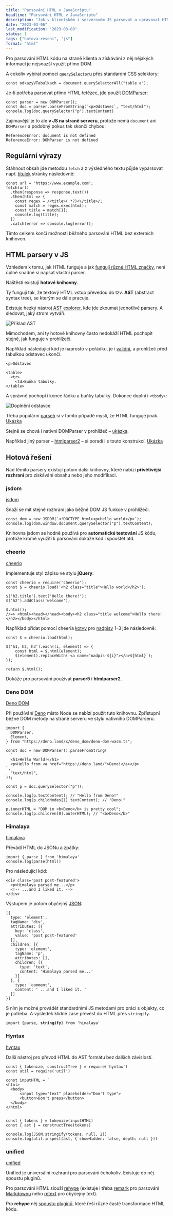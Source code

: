 ```yaml
---
title: "Parsování HTML v JavaScriptu"
headline: "Parsování HTML v JavaScriptu"
description: "Jak v klientském i serverovém JS parsovat a upravovat HTML kód."
date: "2023-03-06"
last_modification: "2023-03-08"
status: 1
tags: ["hotova-reseni", "js"]
format: "html"
---
```


<p>Pro parsování HTML kódu na straně klienta a získávání z něj nějakých informací je nejsnazší využít přímo DOM.</p>

<p>A cokoliv vybírat pomocí <a href="/queryselector"><code>querySelector</code>u</a> přes standardní CSS selektory:</p>

<pre><code>const odkazyVTabulkach = document.querySelectorAll("table a");</code></pre>

<p>Je-li potřeba parsovat přímo HTML řetězec, jde použít <a href="https://developer.mozilla.org/en-US/docs/Web/API/DOMParser/DOMParser">DOMParser</a>:</p>

<pre><code>const parser = new DOMParser();
const doc = parser.parseFromString(`&lt;p>Odstavec`, "text/html");
console.log(doc.querySelector("p").textContent)</code></pre>


<p>Zajímavější je to ale <b>v JS na straně serveru</b>, protože nemá <code>document</code> ani <code>DOMParser</code> a podobný pokus tak skončí chybou:</p>

<pre><code>ReferenceError: document is not defined
ReferenceError: DOMParser is not defined</code></pre>



<h2 id="regularni-vyrazy">Regulární výrazy</h2>

<p>Stáhnout obsah jde metodou <code>fetch</code> a z výsledného textu půjde vyparsovat např. <a href="/html-kostra#title">titulek</a> stránky následovně:</p>

<pre><code>const url = 'https://www.example.com';
fetch(url)
  .then(response => response.text())
  .then(html => {
    const regex = /&lt;title>(.*?)&lt;\/title>/;
    const match = regex.exec(html);
    const title = match[1];
    console.log(title);
  })
  .catch(error => console.log(error));</code></pre>


















<p>Tímto celkem končí možnosti běžného parsování HTML bez externích knihoven.</p>



<h2 id="parsery">HTML parsery v JS</h2>

<p>Vzhledem k tomu, jak HTML funguje a jak <a href="/html-znacky">fungují různé HTML značky</a>, není úplně snadné si napsat vlastní parser.</p>

<p>Naštěstí existují <b>hotové knihovny</b>.</p>


<p>Ty fungují tak, že textový HTML vstup převedou do tzv. <b>AST</b> (abstract syntax tree), se kterým se dále pracuje.</p>

<p>Existuje hezký nástroj <a href="https://astexplorer.net/">AST explorer</a>, kde jde zkoumat jednotlivé parsery. A sledovat, jaký strom vytváří.</p>


<p><img src="/files/js-parsovani-html/priklad-ast.png" alt="Příklad AST" class="border"></p>
































<p>Mimochodem, ani ty hotové knihovny často nedokáží HTML pochopit stejně, jak funguje v prohlížeči.</p>

<p>Například následující kód je naprosto v pořádku, je i <a href="/validita">validní</a>, a prohlížeč před tabulkou odstavec ukončí.</p>

<pre><code>&lt;p>Odstavec

&lt;table>
  &lt;tr>
    &lt;td>Buňka tabulky.
&lt;/table></code></pre>

<p>A správně pochopí i konce řádku a buňky tabulky. Dokonce doplní i <code>&lt;tbody></code>:</p>

<p><img src="/files/js-parsovani-html/doplneni-odstavce.png" alt="Doplnění odstavce" class="border"></p>

























<p>Třeba populární <a href="https://github.com/inikulin/parse5">parse5</a> si v tomto případě myslí, že HTML funguje jinak. <a href="https://astexplorer.net/#/gist/348ec2af554ee77f2d6bb75eb6a593b3/4a0a58af209cb1a1ed65ed7acf62c6cf7fd1a8ad">Ukázka</a></p>

<p>Stejně se chová i nativní DOMParser v prohlížeč – <a href="https://kod.djpw.cz/txid">ukázka</a>.</p>

<p>Například jiný parser – <a href="https://github.com/fb55/htmlparser2">htmlparser2</a> – si poradí i s touto konstrukcí. <a href="https://astexplorer.net/#/gist/ea0e6360354eaadcf9ad97019fb6aeca/7807f07f5cd722c1bc93e29f36b81c81a9cb89d4">Ukázka</a></p>


<h2 id="hotova-reseni">Hotová řešení</h2>

<p>Nad těmito parsery existují potom další knihovny, které nabízí <b>přívětivější rozhraní</b> pro získávání obsahu nebo jeho modifikaci.</p>


<h3 id="jsdom">jsdom</h3>

<p><a href="https://github.com/jsdom/jsdom">jsdom</a></p>

<p>Snaží se mít stejné rozhraní jako běžné DOM JS funkce v prohlížeči.</p>

<pre><code>const dom = new JSDOM(`&lt;!DOCTYPE html>&lt;p>Hello world&lt;/p>`);
console.log(dom.window.document.querySelector("p").textContent);</code></pre>

<p>Knihovna jsdom se hodně používá pro <b>automatické testování</b> JS kódu, protože kromě využití k parsování dokáže kód i spouštět atd.</p>


<h3 id="cheerio">cheerio</h3>

<p><a href="https://github.com/cheeriojs/cheerio">cheerio</a></p>

<p>Implementuje styl zápisu ve stylu <b>jQuery</b>:</p>

<pre><code>const cheerio = require('cheerio');
const $ = cheerio.load('&lt;h2 class="title">Hello world&lt;/h2>');

$('h2.title').text('Hello there!');
$('h2').addClass('welcome');

$.html();
//=> &lt;html>&lt;head>&lt;/head>&lt;body>&lt;h2 class="title welcome">Hello there!&lt;/h2>&lt;/body>&lt;/html></code></pre>











<p>Například přidat pomocí cheeria <a href="/id">kotvy</a> pro <a href="/nadpisy">nadpisy</a> 1–3 jde následovně:</p>

<pre><code>const $ = cheerio.load(html);

$('h1, h2, h3').each((i, element) => {
    const html = $.html(element);
    $(element).replaceWith(`&lt;a name="nadpis-${i}">&lt;/a>${html}`);
});

return $.html();</code></pre>









<p>Dokáže pro parsování používat <b>parser5</b> i <b>htmlparser2</b>.</p>



<h3 id="deno-dom">Deno DOM</h3>

<p><a href="https://deno.land/x/deno_dom">Deno DOM</a></p>

<p>Při používání <a href="https://deno.land">Deno</a> místo Node se nabízí použít tuto knihovnu. Zpřístupní běžné DOM metody na straně serveru ve stylu nativního DOMParseru.</p>

<pre><code>import {
  DOMParser,
  Element,
} from "https://deno.land/x/deno_dom/deno-dom-wasm.ts";

const doc = new DOMParser().parseFromString(
  `
  &lt;h1>Hello World!&lt;/h1>
  &lt;p>Hello from &lt;a href="https://deno.land/">Deno!&lt;/a>&lt;/p>
`,
  "text/html",
)!;

const p = doc.querySelector("p")!;

console.log(p.textContent); // "Hello from Deno!"
console.log(p.childNodes[1].textContent); // "Deno!"

p.innerHTML = "DOM in &lt;b>Deno&lt;/b> is pretty cool";
console.log(p.children[0].outerHTML); // "&lt;b>Deno&lt;/b>"</code></pre>















<h3 id="himalaya">Himalaya</h3>

<p><a href="https://github.com/andrejewski/himalaya">himalaya</a></p>

<p>Převádí HTML do JSONu a zpátky:</p>

<pre><code>import { parse } from 'himalaya'
console.log(parse(html))</code></pre>

<p>Pro následující kód:</p>

<pre><code>&lt;div class='post post-featured'>
  &lt;p>Himalaya parsed me...&lt;/p>
  &lt;!-- ...and I liked it. -->
&lt;/div></code></pre>

<p>Výstupem je potom obyčejný <a href="/json">JSON</a>:</p>

<pre><code>[{
  type: 'element',
  tagName: 'div',
  attributes: [{
    key: 'class',
    value: 'post post-featured'
  }],
  children: [{
    type: 'element',
    tagName: 'p',
    attributes: [],
    children: [{
      type: 'text',
      content: 'Himalaya parsed me...'
    }]
  }, {
    type: 'comment',
    content: ' ...and I liked it. '
  }]
}]</code></pre>



































<p>S ním je možné provádět standardními JS metodami pro práci s objekty, co je potřeba. A výsledek klidně zase převést do HTML přes <code>stringify</code>.</p>

<pre><code>import {parse, <b>stringify</b>} from 'himalaya'</code></pre>







<h3 id="hyntax">Hyntax</h3>

<p><a href="https://github.com/mykolaharmash/hyntax">hyntax</a></p>

<p>Další nástroj pro převod HTML do AST formátu bez dalších závislostí.</p>

<pre><code>const { tokenize, constructTree } = require('hyntax')
const util = require('util')
 
const inputHTML = `
&lt;html>
  &lt;body>
      &lt;input type="text" placeholder="Don't type">
      &lt;button>Don't press&lt;/button>
  &lt;/body>
&lt;/html>
`
 
const { tokens } = tokenize(inputHTML)
const { ast } = constructTree(tokens)
 
console.log(JSON.stringify(tokens, null, 2))
console.log(util.inspect(ast, { showHidden: false, depth: null }))</code></pre>

















<h3 id="unified">unified</h3>

<p><a href="https://github.com/unifiedjs/unified">unified</a></p>

<p>Unified je universální rozhraní pro parsování čehokoliv. Existuje do něj spoustu pluginů.</p>


<p>Pro parsování HTML slouží <a href="https://github.com/rehypejs/rehype">rehype</a> (existuje i třeba <a href="https://github.com/remarkjs/remark">remark</a> pro parsování <a href="/markdown">Markdownu</a> nebo <a href="https://github.com/retextjs/retext">retext</a> pro obyčejný text).</p>

<p>Pro <b>rehype</b> něj <a href="https://github.com/rehypejs/rehype/blob/main/doc/plugins.md#list-of-plugins">spoustu pluginů</a>, které řeší různé časté transformace HTML kódu.</p>